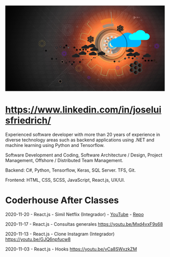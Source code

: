 ![José Luis Friedrich](background.jpg)

# https://www.linkedin.com/in/joseluisfriedrich/

Experienced software developer with more than 20 years of experience in diverse technology areas such as backend applications using .NET and machine learning using Python and Tensorflow.

Software Development and Coding, Software Architecture / Design, Project Management, Offshore / Distributed Team Management.

Backend: C#, Python, Tensorflow, Keras, SQL Server. TFS, Git.

Frontend: HTML, CSS, SCSS, JavaScript, React.js, UX/UI. 


# Coderhouse After Classes

2020-11-20 - React.js - Simil Netflix (Integrador) - [YouTube](https://youtu.be/OyG5aqfeIQo) - [Repo](/coder-react.js-2020-11-20-simil-netflix)

2020-11-17 - React.js - Consultas generales
https://youtu.be/Mxd4vxF9s68

2020-11-13 - React.js - Clone Instagram (Integrador)
https://youtu.be/GJQ6npfucw8

2020-11-03 - React.js - Hooks
https://youtu.be/vCa8SWxzkZM
